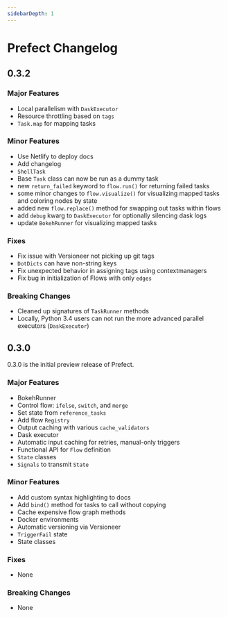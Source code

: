 ```yaml
---
sidebarDepth: 1
---
```


# Prefect Changelog

## 0.3.2

### Major Features
- Local parallelism with `DaskExecutor` 
- Resource throttling based on `tags` 
- `Task.map` for mapping tasks 

### Minor Features

- Use Netlify to deploy docs
- Add changelog
- `ShellTask`
- Base `Task` class can now be run as a dummy task
- new `return_failed` keyword to `flow.run()` for returning failed tasks
- some minor changes to `flow.visualize()` for visualizing mapped tasks and coloring nodes by state
- added new `flow.replace()` method for swapping out tasks within flows
- add `debug` kwarg to `DaskExecutor` for optionally silencing dask logs 
- update `BokehRunner` for visualizing mapped tasks

### Fixes

- Fix issue with Versioneer not picking up git tags
- `DotDicts` can have non-string keys
- Fix unexpected behavior in assigning tags using contextmanagers
- Fix bug in initialization of Flows with only `edges`

### Breaking Changes
- Cleaned up signatures of `TaskRunner` methods
- Locally, Python 3.4 users can not run the more advanced parallel executors (`DaskExecutor`)

## 0.3.0

0.3.0 is the initial preview release of Prefect.

### Major Features

- BokehRunner
- Control flow: `ifelse`, `switch`, and `merge`
- Set state from `reference_tasks`
- Add flow `Registry`
- Output caching with various `cache_validators`
- Dask executor
- Automatic input caching for retries, manual-only triggers
- Functional API for `Flow` definition
- `State` classes
- `Signals` to transmit `State`

### Minor Features

- Add custom syntax highlighting to docs
- Add `bind()` method for tasks to call without copying
- Cache expensive flow graph methods
- Docker environments
- Automatic versioning via Versioneer
- `TriggerFail` state
- State classes

### Fixes

- None

### Breaking Changes

- None
